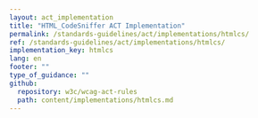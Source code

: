 ```yaml
---
layout: act_implementation
title: "HTML_CodeSniffer ACT Implementation"
permalink: /standards-guidelines/act/implementations/htmlcs/
ref: /standards-guidelines/act/implementations/htmlcs/
implementation_key: htmlcs
lang: en
footer: ""
type_of_guidance: ""
github:
  repository: w3c/wcag-act-rules
  path: content/implementations/htmlcs.md
---
```

